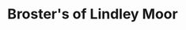 ---
title: "Broster's of Lindley Moor"
url: /huddersfield/brosters-of-lindley-moor/
shop: Hofladen
---